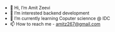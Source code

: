 - 👋 Hi, I’m Amit Zeevi
- 👀 I’m interested backend development 
- 🌱 I’m currently learning Coputer sciennce @ IDC
- 📫 How to reach me - amitz267@gmail.com 

<!---
AmitZeevi/AmitZeevi is a ✨ special ✨ repository because its `README.md` (this file) appears on your GitHub profile.
You can click the Preview link to take a look at your changes.
--->
